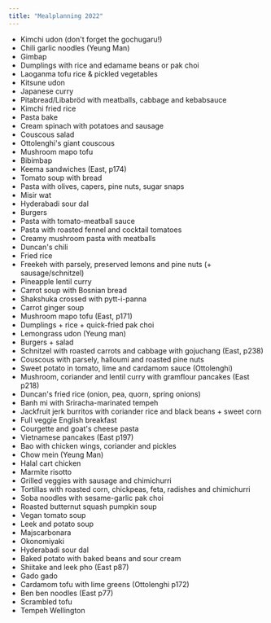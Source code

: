 ```yaml
---
title: "Mealplanning 2022"
---
```


- Kimchi udon (don't forget the gochugaru!)
- Chili garlic noodles (Yeung Man)
- Gimbap
- Dumplings with rice and edamame beans or pak choi
- Laoganma tofu rice & pickled vegetables
- Kitsune udon
- Japanese curry
- Pitabread/Libabröd with meatballs, cabbage and kebabsauce
- Kimchi fried rice
- Pasta bake
- Cream spinach with potatoes and sausage
- Couscous salad
- Ottolenghi's giant couscous
- Mushroom mapo tofu
- Bibimbap
- Keema sandwiches (East, p174)
- Tomato soup with bread
- Pasta with olives, capers, pine nuts, sugar snaps
- Misir wat
- Hyderabadi sour dal
- Burgers
- Pasta with tomato-meatball sauce
- Pasta with roasted fennel and cocktail tomatoes
- Creamy mushroom pasta with meatballs
- Duncan's chili
- Fried rice
- Freekeh with parsely, preserved lemons and pine nuts (+ sausage/schnitzel)
- Pineapple lentil curry
- Carrot soup with Bosnian bread
- Shakshuka crossed with pytt-i-panna
- Carrot ginger soup
- Mushroom mapo tofu (East, p171)
- Dumplings + rice + quick-fried pak choi
- Lemongrass udon (Yeung man)
- Burgers + salad
- Schnitzel with roasted carrots and cabbage with gojuchang (East, p238)
- Couscous with parsely, halloumi and roasted pine nuts
- Sweet potato in tomato, lime and cardamom sauce (Ottolenghi)
- Mushroom, coriander and lentil curry with gramflour pancakes (East p218)
- Duncan's fried rice (onion, pea, quorn, spring onions)
- Banh mi with Sriracha-marinated tempeh
- Jackfruit jerk burritos with coriander rice and black beans + sweet corn
- Full veggie English breakfast
- Courgette and goat's cheese pasta
- Vietnamese pancakes (East p197)
- Bao with chicken wings, coriander and pickles
- Chow mein (Yeung Man)
- Halal cart chicken
- Marmite risotto
- Grilled veggies with sausage and chimichurri
- Tortillas with roasted corn, chickpeas, feta, radishes and chimichurri
- Soba noodles with sesame-garlic pak choi
- Roasted butternut squash pumpkin soup
- Vegan tomato soup
- Leek and potato soup
- Majscarbonara
- Okonomiyaki
- Hyderabadi sour dal
- Baked potato with baked beans and sour cream
- Shiitake and leek pho (East p87)
- Gado gado
- Cardamom tofu with lime greens (Ottolenghi p172)
- Ben ben noodles (East p77)
- Scrambled tofu
- Tempeh Wellington

